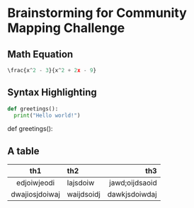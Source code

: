#  Brainstorming for Community Mapping Challenge
## Math Equation
``` python
\frac{x^2 - 3}{x^2 + 2x - 9}
```

## Syntax Highlighting
``` python
def greetings():
  print("Hello world!")
```
def greetings():
## A table
|th1|th2|th3|
|:-:|:--|--:|
|edjoiwjeodi|lajsdoiw|jawd;oijdsaoid|
|dwajiosjdoiwaj|waijdsoidj|dawkjsdoiwdaj|
